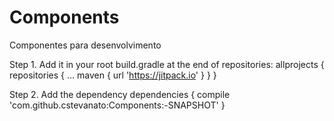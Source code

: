# Components
Componentes para desenvolvimento

Step 1. Add it in your root build.gradle at the end of repositories:
	allprojects {
		repositories {
			...
			maven { url 'https://jitpack.io' }
		}
	}
  
Step 2. Add the dependency
  dependencies {
	    compile 'com.github.cstevanato:Components:-SNAPSHOT'
	}
